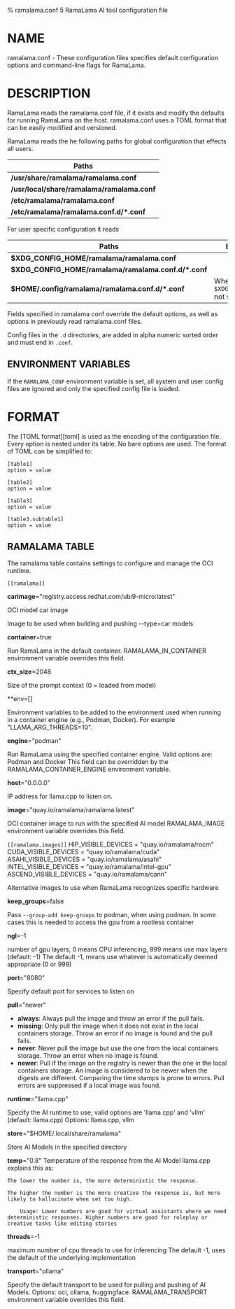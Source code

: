 % ramalama.conf 5 RamaLama AI tool configuration file

# NAME
ramalama.conf - These configuration files specifies default
configuration options and command-line flags for RamaLama.

# DESCRIPTION
RamaLama reads the ramalama.conf file, if it exists
and modify the defaults for running RamaLama on the host. ramalama.conf uses
a TOML format that can be easily modified and versioned.

RamaLama reads the he following paths for global configuration that effects all users.

| Paths       |
| -----------------------------------         |
| __/usr/share/ramalama/ramalama.conf__       |
| __/usr/local/share/ramalama/ramalama.conf__ |
| __/etc/ramalama/ramalama.conf__             |
| __/etc/ramalama/ramalama.conf.d/\*.conf__   |

For user specific configuration it reads

| Paths                                       | Exception |
| -----------------------------------         | ------------------------------ |
| __$XDG_CONFIG_HOME/ramalama/ramalama.conf__ |                                        |
| __$XDG_CONFIG_HOME/ramalama/ramalama.conf.d/\*.conf__ |                              |
| __$HOME/.config/ramalama/ramalama.conf.d/\*.conf__ | When `$XDG_CONFIG_HOME` not set |

Fields specified in ramalama conf override the default options, as well as
options in previously read ramalama.conf files.

Config files in the `.d` directories, are added in alpha numeric sorted order and must end in `.conf`.

## ENVIRONMENT VARIABLES
If the `RAMALAMA_CONF` environment variable is set, all system and user
config files are ignored and only the specified config file is loaded.

# FORMAT
The [TOML format][toml] is used as the encoding of the configuration file.
Every option is nested under its table. No bare options are used. The format of
TOML can be simplified to:

    [table1]
    option = value

    [table2]
    option = value

    [table3]
    option = value

    [table3.subtable1]
    option = value

## RAMALAMA TABLE
The ramalama table contains settings to configure and manage the OCI runtime.

`[[ramalama]]`

**carimage**="registry.access.redhat.com/ubi9-micro:latest"

OCI model car image

Image to be used when building and pushing --type=car models

**container**=true

Run RamaLama in the default container.
RAMALAMA_IN_CONTAINER environment variable overrides this field.

**ctx_size**=2048

Size of the prompt context (0 = loaded from model)

**env=[]

Environment variables to be added to the environment used when running in a container engine (e.g., Podman, Docker). For example "LLAMA_ARG_THREADS=10".

**engine**="podman"

Run RamaLama using the specified container engine.
Valid options are: Podman and Docker
This field can be overridden by the RAMALAMA_CONTAINER_ENGINE environment variable.

**host**="0.0.0.0"

IP address for llama.cpp to listen on.

**image**="quay.io/ramalama/ramalama:latest"

OCI container image to run with the specified AI model
RAMALAMA_IMAGE environment variable overrides this field.

`[[ramalama.images]]`
  HIP_VISIBLE_DEVICES   = "quay.io/ramalama/rocm"
  CUDA_VISIBLE_DEVICES  = "quay.io/ramalama/cuda"
  ASAHI_VISIBLE_DEVICES = "quay.io/ramalama/asahi"
  INTEL_VISIBLE_DEVICES = "quay.io/ramalama/intel-gpu"
  ASCEND_VISIBLE_DEVICES  = "quay.io/ramalama/cann"

Alternative images to use when RamaLama recognizes specific hardware

**keep_groups**=false

Pass `--group-add keep-groups` to podman, when using podman.
In some cases this is needed to access the gpu from a rootless container

**ngl**=-1

number of gpu layers, 0 means CPU inferencing, 999 means use max layers (default: -1)
The default -1, means use whatever is automatically deemed appropriate (0 or 999)

**port**="8080"

Specify default port for services to listen on

**pull**="newer"

- **always**: Always pull the image and throw an error if the pull fails.
- **missing**: Only pull the image when it does not exist in the local containers storage. Throw an error if no image is found and the pull fails.
- **never**: Never pull the image but use the one from the local containers storage. Throw an error when no image is found.
- **newer**: Pull if the image on the registry is newer than the one in the local containers storage. An image is considered to be newer when the digests are different. Comparing the time stamps is prone to errors. Pull errors are suppressed if a local image was found.

**runtime**="llama.cpp"

Specify the AI runtime to use; valid options are 'llama.cpp' and 'vllm' (default: llama.cpp)
Options: llama.cpp, vllm

**store**="$HOME/.local/share/ramalama"

Store AI Models in the specified directory

**temp**="0.8"
Temperature of the response from the AI Model
llama.cpp explains this as:

    The lower the number is, the more deterministic the response.

    The higher the number is the more creative the response is, but more likely to hallucinate when set too high.

        Usage: Lower numbers are good for virtual assistants where we need deterministic responses. Higher numbers are good for roleplay or creative tasks like editing stories

**threads**=-1

maximum number of cpu threads to use for inferencing
The default -1, uses the default of the underlying implementation

**transport**="ollama"

Specify the default transport to be used for pulling and pushing of AI Models.
Options: oci, ollama, huggingface.
RAMALAMA_TRANSPORT environment variable overrides this field.
